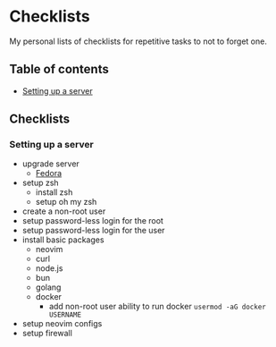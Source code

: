# Checklists

My personal lists of checklists for repetitive tasks to not to forget one.

## Table of contents

- [Setting up a server](#setting-up-a-server)

## Checklists

### Setting up a server

- upgrade server
  - [Fedora](https://docs.fedoraproject.org/en-US/quick-docs/upgrading-fedora-offline/)
- setup zsh
  - install zsh
  - setup oh my zsh
- create a non-root user
- setup password-less login for the root
- setup password-less login for the user
- install basic packages
  - neovim
  - curl
  - node.js
  - bun
  - golang
  - docker
    - add non-root user ability to run docker `usermod -aG docker USERNAME`
- setup neovim configs
- setup firewall
